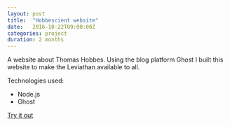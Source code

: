 ```yaml
---
layout: post
title:  "Hobbescient website"
date:   2016-10-22T09:00:00Z
categories: project
duration: 2 months
---
```


A website about Thomas Hobbes. Using the blog platform Ghost I built this website to make the Leviathan available to all.

Technologies used:

- Node.js
- Ghost


<a href="http://hobbescient.com" target="_blank">Try it out</a>
